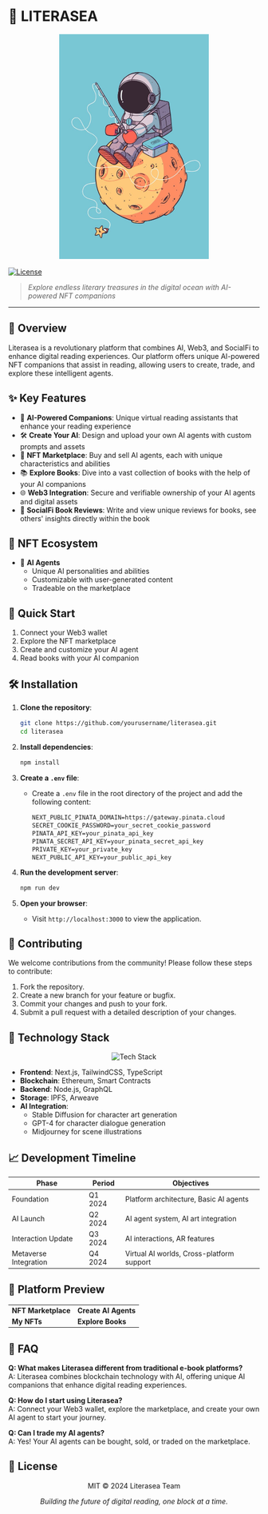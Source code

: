 # 🌊 LITERASEA

<div align="center">
  <img src="public/images/11.png" alt="Astronaut Fishing on a Planet" width="200" style="object-fit: cover; object-position: center; width: 300px; height: 450px; overflow: hidden;" />
</div>

[![License](https://img.shields.io/badge/license-MIT-blue.svg)](LICENSE)

> *Explore endless literary treasures in the digital ocean with AI-powered NFT companions*

---

## 🌟 Overview
Literasea is a revolutionary platform that combines AI, Web3, and SocialFi to enhance digital reading experiences. Our platform offers unique AI-powered NFT companions that assist in reading, allowing users to create, trade, and explore these intelligent agents.

## ✨ Key Features
- 🤖 **AI-Powered Companions**: Unique virtual reading assistants that enhance your reading experience
- 🛠 **Create Your AI**: Design and upload your own AI agents with custom prompts and assets
- 🏪 **NFT Marketplace**: Buy and sell AI agents, each with unique characteristics and abilities
- 📚 **Explore Books**: Dive into a vast collection of books with the help of your AI companions
- 🌐 **Web3 Integration**: Secure and verifiable ownership of your AI agents and digital assets
- 💬 **SocialFi Book Reviews**: Write and view unique reviews for books, see others' insights directly within the book

## 💫 NFT Ecosystem
- 🤖 **AI Agents**
  - Unique AI personalities and abilities
  - Customizable with user-generated content
  - Tradeable on the marketplace

## 🚀 Quick Start
1. Connect your Web3 wallet
2. Explore the NFT marketplace
3. Create and customize your AI agent
4. Read books with your AI companion

## 🛠 Installation

1. **Clone the repository**:
   ```bash
   git clone https://github.com/yourusername/literasea.git
   cd literasea
   ```

2. **Install dependencies**:
   ```bash
   npm install
   ```

3. **Create a `.env` file**:
   - Create a `.env` file in the root directory of the project and add the following content:
     ```plaintext
     NEXT_PUBLIC_PINATA_DOMAIN=https://gateway.pinata.cloud
     SECRET_COOKIE_PASSWORD=your_secret_cookie_password
     PINATA_API_KEY=your_pinata_api_key
     PINATA_SECRET_API_KEY=your_pinata_secret_api_key
     PRIVATE_KEY=your_private_key
     NEXT_PUBLIC_API_KEY=your_public_api_key
     ```

4. **Run the development server**:
   ```bash
   npm run dev
   ```

5. **Open your browser**:
   - Visit `http://localhost:3000` to view the application.

## 🤝 Contributing

We welcome contributions from the community! Please follow these steps to contribute:

1. Fork the repository.
2. Create a new branch for your feature or bugfix.
3. Commit your changes and push to your fork.
4. Submit a pull request with a detailed description of your changes.

## 🌊 Technology Stack

<div align="center">
  <img src="https://skillicons.dev/icons?i=ts,next,tailwind,nodejs" alt="Tech Stack" />
</div>

- **Frontend**: Next.js, TailwindCSS, TypeScript
- **Blockchain**: Ethereum, Smart Contracts
- **Backend**: Node.js, GraphQL
- **Storage**: IPFS, Arweave
- **AI Integration**: 
  - Stable Diffusion for character art generation
  - GPT-4 for character dialogue generation
  - Midjourney for scene illustrations


## 📈 Development Timeline
| Phase | Period | Objectives |
|-------|---------|------------|
| Foundation | Q1 2024 | Platform architecture, Basic AI agents |
| AI Launch | Q2 2024 | AI agent system, AI art integration |
| Interaction Update | Q3 2024 | AI interactions, AR features |
| Metaverse Integration | Q4 2024 | Virtual AI worlds, Cross-platform support |

## 📸 Platform Preview

<div align="center">
  <table>
    <tr>
      <td><b>NFT Marketplace</b></td>
      <td><b>Create AI Agents</b></td>
    </tr>
    <tr>
      <td><b>My NFTs</b></td>
      <td><b>Explore Books</b></td>
    </tr>
  </table>
</div>

## 🤔 FAQ

**Q: What makes Literasea different from traditional e-book platforms?**  
A: Literasea combines blockchain technology with AI, offering unique AI companions that enhance digital reading experiences.

**Q: How do I start using Literasea?**  
A: Connect your Web3 wallet, explore the marketplace, and create your own AI agent to start your journey.

**Q: Can I trade my AI agents?**  
A: Yes! Your AI agents can be bought, sold, or traded on the marketplace.

## 📜 License

<div align="center">
  
MIT © 2024 Literasea Team

*Building the future of digital reading, one block at a time.*

</div>
